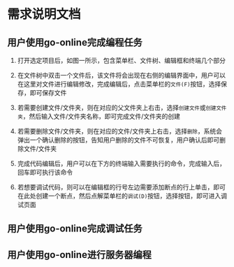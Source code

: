 # 需求说明文档

## 用户使用go-online完成编程任务

1. 打开选定项目后，如图一所示，包含菜单栏、文件树、编辑框和终端几个部分

1. 在文件树中双击一个文件后，该文件将会出现在右侧的编辑界面中，用户可以在这里对文件进行编辑修改，完成编辑后，点击菜单栏的`文件(F)`按钮，选择保存，即可保存文件

1. 若需要创建文件/文件夹，则在对应的父文件夹上右击，选择`创建文件`或`创建文件夹`，然后输入文件/文件夹名称，即可完成文件/文件夹的创建

1. 若需要删除文件/文件夹，则在对应的文件/文件夹上右击，选择`删除`，系统会弹出一个确认删除的按钮，告知用户删除的文件不可恢复，用户确认后即可删除文件/文件夹

1. 完成代码编辑后，用户可以在下方的终端输入需要执行的命令，完成输入后，回车即可执行该命令

1. 若想要调试代码，则可以在编辑框的行号左边需要添加断点的行上单击，即可在此处创建一个断点，然后点解菜单栏的`调试(D)`按钮，选择按钮，即可进入调试页面

## 用户使用go-online完成调试任务

## 用户使用go-online进行服务器编程